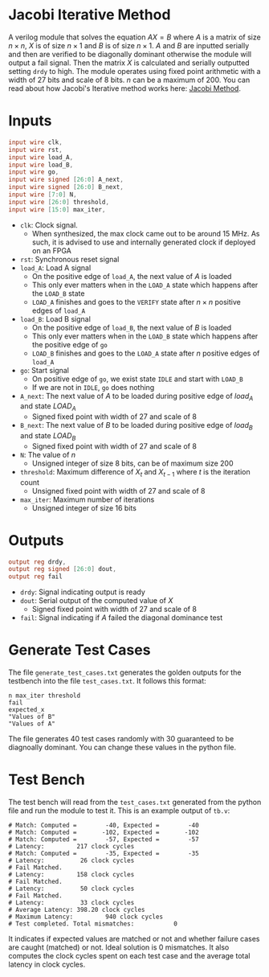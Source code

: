 # Jacobi Iterative Method
A verilog module that solves the equation $AX=B$ where $A$ is a matrix of size $n\times n$, $X$ is of size $n\times1$ and $B$ is of size $n\times1$. $A$ and $B$ are inputted serially and then are verified to be diagonally dominant otherwise the module will output a fail signal. Then the matrix $X$ is calculated and serially outputted setting `drdy` to high. The module operates using fixed point arithmetic with a width of $27$ bits and scale of $8$ bits. $n$ can be a maximum of $200$. You can read about how Jacobi's Iterative method works here: [Jacobi Method](https://en.wikipedia.org/wiki/Jacobi_method).

# Inputs
```verilog 
input wire clk,
input wire rst,
input wire load_A,
input wire load_B,
input wire go,
input wire signed [26:0] A_next,
input wire signed [26:0] B_next,
input wire [7:0] N,
input wire [26:0] threshold,
input wire [15:0] max_iter,
```

- `clk`: Clock signal.
    - When synthesized, the max clock came out to be around 15 MHz. As such, it is advised to use and internally generated clock if deployed on an FPGA
- `rst`: Synchronous reset signal
- `load_A`: Load A signal
    - On the positive edge of `load_A`, the next value of $A$ is loaded
    - This only ever matters when in the `LOAD_A` state which happens after the `LOAD_B` state
    - `LOAD_A` finishes and goes to the `VERIFY` state after $n\times n$ positive edges of `load_A`
- `load_B`: Load B signal
    - On the positive edge of `load_B`, the next value of $B$ is loaded
    - This only ever matters when in the `LOAD_B` state which happens after the positive edge of `go`
    - `LOAD_B` finishes and goes to the `LOAD_A` state after $n$ positive edges of `load_A`
- `go`: Start signal
    - On positive edge of `go`, we exist state `IDLE` and start with `LOAD_B`
    - If we are not in `IDLE`, `go` does nothing
- `A_next`: The next value of $A$ to be loaded during positive edge of $load_A$ and state $LOAD_A$
    - Signed fixed point with width of $27$ and scale of $8$
- `B_next`: The next value of $B$ to be loaded during positive edge of $load_B$ and state $LOAD_B$
    - Signed fixed point with width of $27$ and scale of $8$
- `N`: The value of $n$
    - Unsigned integer of size $8$ bits, can be of maximum size $200$
- `threshold`: Maximum difference of $X_t$ and $X_{t-1}$ where $t$ is the iteration count
    - Unsigned fixed point with width of $27$ and scale of $8$
- `max_iter`: Maximum number of iterations
    - Unsigned integer of size $16$ bits

# Outputs
```verilog
output reg drdy,
output reg signed [26:0] dout,
output reg fail
```

- `drdy`: Signal indicating output is ready
- `dout`: Serial output of the computed value of $X$
    - Signed fixed point with width of $27$ and scale of $8$
- `fail`: Signal indicating if $A$ failed the diagonal dominance test

# Generate Test Cases
The file `generate_test_cases.txt` generates the golden outputs for the testbench into the file `test_cases.txt`. It follows this format:
```
n max_iter threshold
fail
expected_x
"Values of B"
"Values of A"
```
The file generates $40$ test cases randomly with $30$ guaranteed to be diagnoally dominant. You can change these values in the python file.

# Test Bench
The test bench will read from the `test_cases.txt` generated from the python file and run the module to test it. This is an example output of `tb.v`:
```
# Match: Computed =        -40, Expected =        -40
# Match: Computed =       -102, Expected =       -102
# Match: Computed =        -57, Expected =        -57
# Latency:         217 clock cycles
# Match: Computed =        -35, Expected =        -35
# Latency:          26 clock cycles
# Fail Matched.
# Latency:         158 clock cycles
# Fail Matched.
# Latency:          50 clock cycles
# Fail Matched.
# Latency:          33 clock cycles
# Average Latency: 398.20 clock cycles
# Maximum Latency:         940 clock cycles
# Test completed. Total mismatches:           0
```
It indicates if expected values are matched or not and whether failure cases are caught (matched) or not. Ideal solution is $0$ mismatches. It also computes the clock cycles spent on each test case and the average total latency in clock cycles.

